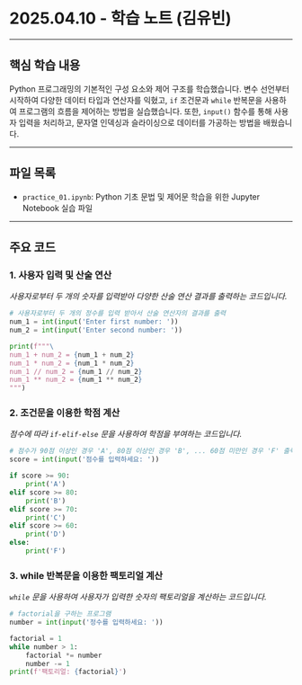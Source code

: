 # 2025.04.10 - 학습 노트 (김유빈)

---

## 핵심 학습 내용

Python 프로그래밍의 기본적인 구성 요소와 제어 구조를 학습했습니다. 변수 선언부터 시작하여 다양한 데이터 타입과 연산자를 익혔고, `if` 조건문과 `while` 반복문을 사용하여 프로그램의 흐름을 제어하는 방법을 실습했습니다. 또한, `input()` 함수를 통해 사용자 입력을 처리하고, 문자열 인덱싱과 슬라이싱으로 데이터를 가공하는 방법을 배웠습니다.

---

## 파일 목록

- `practice_01.ipynb`: Python 기초 문법 및 제어문 학습을 위한 Jupyter Notebook 실습 파일

---

## 주요 코드

### 1. 사용자 입력 및 산술 연산
*사용자로부터 두 개의 숫자를 입력받아 다양한 산술 연산 결과를 출력하는 코드입니다.*
```python
# 사용자로부터 두 개의 정수를 입력 받아서 산술 연산자의 결과를 출력
num_1 = int(input('Enter first number: '))
num_2 = int(input('Enter second number: '))

print(f"""\
num_1 + num_2 = {num_1 + num_2}
num_1 * num_2 = {num_1 * num_2}
num_1 // num_2 = {num_1 // num_2}
num_1 ** num_2 = {num_1 ** num_2}
""")
```

### 2. 조건문을 이용한 학점 계산
*점수에 따라 `if-elif-else` 문을 사용하여 학점을 부여하는 코드입니다.*
```python
# 점수가 90점 이상인 경우 'A', 80점 이상인 경우 'B', ... 60점 미만인 경우 'F' 출력
score = int(input('점수를 입력하세요: '))

if score >= 90:
    print('A')
elif score >= 80:
    print('B')
elif score >= 70:
    print('C')
elif score >= 60:
    print('D')
else:
    print('F')
```

### 3. while 반복문을 이용한 팩토리얼 계산
*`while` 문을 사용하여 사용자가 입력한 숫자의 팩토리얼을 계산하는 코드입니다.*
```python
# factorial을 구하는 프로그램
number = int(input('정수를 입력하세요: '))

factorial = 1
while number > 1:
    factorial *= number
    number -= 1
print(f'팩토리얼: {factorial}')
```
